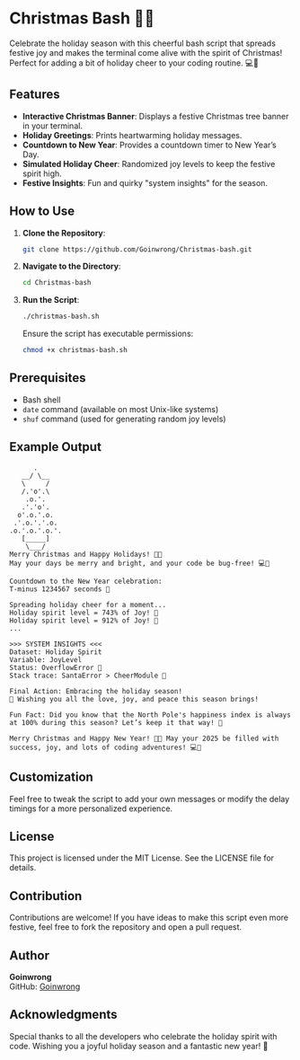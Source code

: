 # Christmas Bash 🎄✨

Celebrate the holiday season with this cheerful bash script that spreads festive joy and makes the terminal come alive with the spirit of Christmas! Perfect for adding a bit of holiday cheer to your coding routine. 💻🎁

## Features
- **Interactive Christmas Banner**: Displays a festive Christmas tree banner in your terminal.
- **Holiday Greetings**: Prints heartwarming holiday messages.
- **Countdown to New Year**: Provides a countdown timer to New Year’s Day.
- **Simulated Holiday Cheer**: Randomized joy levels to keep the festive spirit high.
- **Festive Insights**: Fun and quirky "system insights" for the season.

## How to Use

1. **Clone the Repository**:
   ```bash
   git clone https://github.com/Goinwrong/Christmas-bash.git
   ```
2. **Navigate to the Directory**:
   ```bash
   cd Christmas-bash
   ```
3. **Run the Script**:
   ```bash
   ./christmas-bash.sh
   ```
   Ensure the script has executable permissions:
   ```bash
   chmod +x christmas-bash.sh
   ```

## Prerequisites
- Bash shell
- `date` command (available on most Unix-like systems)
- `shuf` command (used for generating random joy levels)

## Example Output
```
      .
   __/ \__
   \     /
   /.'o'.\
    .o.'.
   .'.'o'.
  o'.o.'.o.
 .'.o.'.'.o.
.o.'.o.'.o.'.
   [_____]
    \___/  
Merry Christmas and Happy Holidays! 🎄✨
May your days be merry and bright, and your code be bug-free! 💻🎁

Countdown to the New Year celebration:
T-minus 1234567 seconds 🚀

Spreading holiday cheer for a moment...
Holiday spirit level = 743% of Joy! 🎉
Holiday spirit level = 912% of Joy! 🎉
...

>>> SYSTEM INSIGHTS <<<
Dataset: Holiday Spirit
Variable: JoyLevel
Status: OverflowError 🥳
Stack trace: SantaError > CheerModule 🎅

Final Action: Embracing the holiday season!
🎁 Wishing you all the love, joy, and peace this season brings!

Fun Fact: Did you know that the North Pole's happiness index is always at 100% during this season? Let’s keep it that way! 🥰

Merry Christmas and Happy New Year! 🎄✨ May your 2025 be filled with success, joy, and lots of coding adventures! 💻🥳
```

## Customization
Feel free to tweak the script to add your own messages or modify the delay timings for a more personalized experience.

## License
This project is licensed under the MIT License. See the LICENSE file for details.

## Contribution
Contributions are welcome! If you have ideas to make this script even more festive, feel free to fork the repository and open a pull request.

## Author
**Goinwrong**  
GitHub: [Goinwrong](https://github.com/Goinwrong)

## Acknowledgments
Special thanks to all the developers who celebrate the holiday spirit with code. Wishing you a joyful holiday season and a fantastic new year! 🎉

